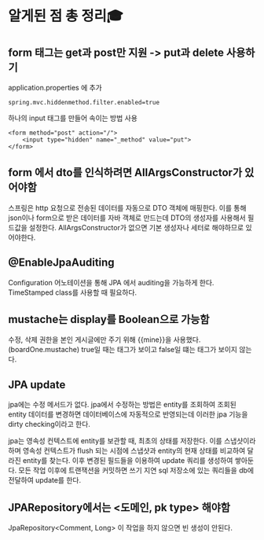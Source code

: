# 알게된 점 총 정리🎓


## form 태그는 get과 post만 지원 -> put과 delete 사용하기
application.properties 에 추가

    spring.mvc.hiddenmethod.filter.enabled=true

하나의 input 태그를 만들어 속이는 방법 사용

    <form method="post" action="/">
        <input type="hidden" name="_method" value="put">
    </form>


## form 에서 dto를 인식하려면 AllArgsConstructor가 있어야함
스프링은 http 요청으로 전송된 데이터를 자동으로 DTO 객체에 매핑한다. 이를 통해 json이나 form으로 받은 데이터를 자바 객체로 만드는데 DTO의 생성자를 사용해서 필드값을 설정한다. AllArgsConstructor가 없으면 기본 생성자나 세터로 해야하므로 있어야한다. 


## @EnableJpaAuditing 
Configuration 어노테이션을 통해 JPA 에서 auditing을 가능하게 한다. TimeStamped class를 사용할 때 필요하다.


## mustache는 display를 Boolean으로 가능함
수정, 삭제 권한을 본인 게시글에만 주기 위해 {{mine}}을 사용했다. (boardOne.mustache) true일 때는 태그가 보이고 false일 떄는 태그가 보이지 않는다. 


## JPA update 
jpa에는 수정 메서드가 없다. jpa에서 수정하는 방법은 entity를 조회하여 조회된 entity 데이터를 변경하면 데이터베이스에 자동적으로 반영되는데 이러한 jpa 기능을 dirty checking이라고 한다. 

jpa는 영속성 컨텍스트에 entity를 보관할 때, 최초의 상태를 저장한다. 이를 스냅샷이라 하며 영속성 컨텍스트가 flush 되는 시점에 스냅샷과 entity의 현재 상태를 비교하여 달라진 entity를 찾는다. 이후 변경된 필드들을 이용하여 update 쿼리를 생성하여 쌓아둔다. 모든 작업 이후에 트랜잭션을 커밋하면 쓰기 지연 sql 저장소에 있는 쿼리들을 db에 전달하여 update를 한다. 


## JPARepository에서는 <도메인, pk type> 해야함
JpaRepository<Comment, Long> 이 작업을 하지 않으면 빈 생성이 안된다. 